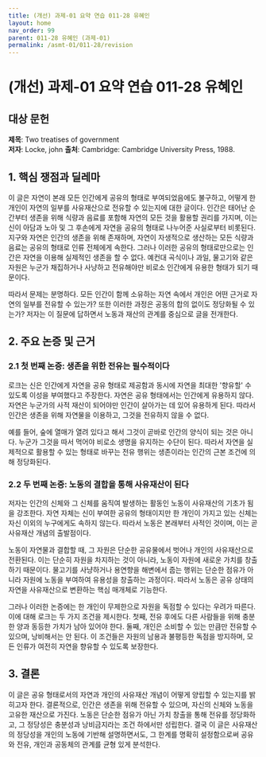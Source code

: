 ```yaml
---
title: (개선) 과제-01 요약 연습 011-28 유혜인
layout: home
nav_order: 99
parent: 011-28 유혜인 (과제-01)
permalink: /asmt-01/011-28/revision
---
```


# (개선) 과제-01 요약 연습 011-28 유혜인 


## 대상 문헌
**제목**: Two treatises of government  
**저자**: Locke, john 
**출처**: Cambridge: Cambridge University Press, 1988.  

## 1. 핵심 쟁점과 딜레마  

이 글은 자연이 본래 모든 인간에게 공유의 형태로 부여되었음에도 불구하고, 어떻게 한 개인이 자연의 일부를 사유재산으로 전유할 수 있는지에 대한 글이다. 인간은 태어난 순간부터 생존을 위해 식량과 음료를 포함해 자연의 모든 것을 활용할 권리를 가지며, 이는 신이 아담과 노아 및 그 후손에게 자연을 공유의 형태로 나누어준 사실로부터 비롯된다. 지구와 자연은 인간의 생존을 위해 존재하며, 자연이 자생적으로 생산하는 모든 식량과 음료는 공유의 형태로 인류 전체에게 속한다. 그러나 이러한 공유의 형태로만으로는 인간은 자연을 이용해 실제적인 생존을 할 수 없다. 예컨대 곡식이나 과일, 물고기와 같은 자원은 누군가 채집하거나 사냥하고 전유해야만 비로소 인간에게 유용한 형태가 되기 때문이다.

따라서 문제는 분명하다. 모든 인간이 함께 소유하는 자연 속에서 개인은 어떤 근거로 자연의 일부를 전유할 수 있는가? 또한 이러한 과정은 공동의 합의 없이도 정당화될 수 있는가?  저자는 이 질문에 답하면서 노동과 재산의 관계를 중심으로 글을 전개한다.

## 2. 주요 논증 및 근거  

### 2.1 첫 번째 논증: 생존을 위한 전유는 필수적이다 
로크는 신은 인간에게 자연을 공유 형태로 제공함과 동시에 자연을 최대한 '향유할' 수 있도록 이성을 부여했다고 주장한다. 자연은 공유 형태에서는 인간에게 유용하지 않다. 자연은 누군가의 사적 재산이 되어야만 인간이 살아가는 데 있어 유용하게 된다. 따라서 인간은 생존을 위해 자연물을 이용하고, 그것을 전유하지 않을 수 없다.

예를 들어, 숲에 열매가 열려 있다고 해서 그것이 곧바로 인간의 양식이 되는 것은 아니다. 누군가 그것을 따서 먹어야 비로소 생명을 유지하는 수단이 된다. 따라서 자연을 실제적으로 활용할 수 있는 형태로 바꾸는 전유 행위는 생존이라는 인간의 근본 조건에 의해 정당화된다.

### 2.2 두 번째 논증: 노동의 결합을 통해 사유재산이 된다
저자는 인간의 신체와 그 신체를 움직여 발생하는 활동인 노동이 사유재산의 기초가 됨을 강조한다. 자연 자체는 신이 부여한 공유의 형태이지만 한 개인이 가지고 있는 신체는 자신 이외의 누구에게도 속하지 않는다. 따라서 노동은 본래부터 사적인 것이며, 이는 곧 사유재산 개념의 출발점이다.

노동이 자연물과 결합할 때, 그 자원은 단순한 공유물에서 벗어나 개인의 사유재산으로 전환된다. 이는 단순히 자원을 차지하는 것이 아니라, 노동이 자원에 새로운 가치를 창출하기 때문이다. 물고기를 사냥하거나 용연향을 해변에서 줍는 행위는 단순한 점유가 아니라 자원에 노동을 부여하여 유용성을 창출하는 과정이다. 따라서 노동은 공유 상태의 자연을 사유재산으로 변환하는 핵심 매개체로 기능한다.

그러나 이러한 논증에는 한 개인이 무제한으로 자원을 독점할 수 있다는 우려가 따른다. 이에 대해 로크는 두 가지 조건을 제시한다. 첫째, 전유 후에도 다른 사람들을 위해 충분한 양과 동등한 가치가 남아 있어야 한다. 둘째, 개인은 소비할 수 있는 만큼만 전유할 수 있으며, 낭비해서는 안 된다. 이 조건들은 자원의 남용과 불평등한 독점을 방지하며, 모든 인류가 여전히 자연을 향유할 수 있도록 보장한다.

## 3. 결론  

이 글은 공유 형태로서의 자연과 개인의 사유재산 개념이 어떻게 양립할 수 있는지를 밝히고자 한다. 결론적으로, 인간은 생존을 위해 전유할 수 있으며, 자신의 신체와 노동을 고유한 재산으로 가진다. 노동은 단순한 점유가 아닌 가치 창출을 통해 전유를 정당화하고, 그 정당성은 충분성과 낭비금지라는 조건 하에서만 성립한다. 결국 이 글은 사유재산의 정당성을 개인의 노동에 기반해 설명하면서도, 그 한계를 명확히 설정함으로써 공유와 전유, 개인과 공동체의 관계를 균형 있게 분석한다.